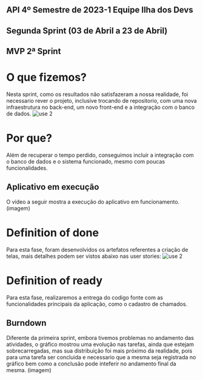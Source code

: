 ## API 4º Semestre de 2023-1 Equipe Ilha dos Devs

## Segunda Sprint (03 de Abril a 23 de Abril)

## MVP 2ª Sprint 

# O que fizemos?
Nesta sprint, como os resultados não satisfazeram a nossa realidade, foi necessario rever o projeto, inclusive trocando de repositorio, com uma nova infraestrutura no back-end, um novo front-end e a integração com o banco de dados.
![use 2](https://user-images.githubusercontent.com/67759198/233874359-0038dfcc-9b2c-4d60-bff3-14c61b436160.png)

# Por que?
Além de recuperar o tempo perdido, conseguimos incluir a integração com o banco de dados e o sistema funcionado, mesmo com poucas funcionalidades.

## Aplicativo em execução
O vídeo a seguir mostra a execução do aplicativo em funcionamento.
(imagem)

# Definition of done
Para esta fase, foram desenvolvidos os artefatos referentes a criação de telas, mais detalhes podem ser vistos abaixo nas user stories:
![use 2](https://user-images.githubusercontent.com/67759198/233874359-0038dfcc-9b2c-4d60-bff3-14c61b436160.png)

# Definition of ready
Para esta fase, realizaremos a entrega do codigo fonte com as funcionalidades principais da aplicação, como o cadastro de chamados.

## Burndown
Diferente da primeira sprint, embora tivemos problemas no andamento das atividades, o gráfico mostrou uma evolução nas tarefas, ainda que estejam sobrecarregadas, mas sua distribuição foi mais próximo da realidade, pois para uma tarefa ser concluida e necessario que a mesma seja registrada no gráfico bem como a conclusão pode inteferir no andamento final da mesma.
(imagem)
